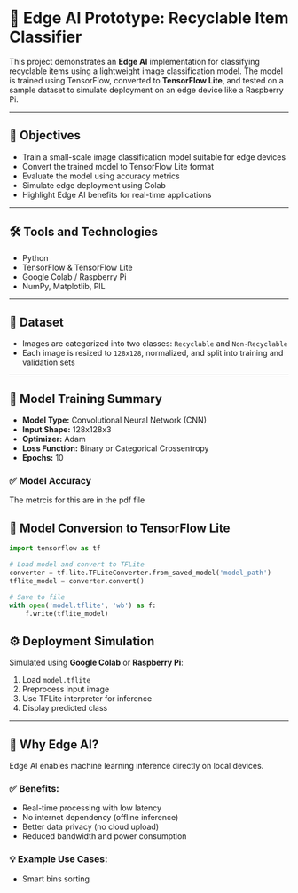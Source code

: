# 🧠 Edge AI Prototype: Recyclable Item Classifier

This project demonstrates an **Edge AI** implementation for classifying recyclable items using a lightweight image classification model. The model is trained using TensorFlow, converted to **TensorFlow Lite**, and tested on a sample dataset to simulate deployment on an edge device like a Raspberry Pi.

---

## 📌 Objectives

- Train a small-scale image classification model suitable for edge devices  
- Convert the trained model to TensorFlow Lite format  
- Evaluate the model using accuracy metrics  
- Simulate edge deployment using Colab 
- Highlight Edge AI benefits for real-time applications

---

## 🛠 Tools and Technologies

- Python  
- TensorFlow & TensorFlow Lite  
- Google Colab / Raspberry Pi  
- NumPy, Matplotlib, PIL  

---

## 📂 Dataset

- Images are categorized into two classes: `Recyclable` and `Non-Recyclable`
- Each image is resized to `128x128`, normalized, and split into training and validation sets

---

## 🧪 Model Training Summary

- **Model Type:** Convolutional Neural Network (CNN)  
- **Input Shape:** 128x128x3  
- **Optimizer:** Adam  
- **Loss Function:** Binary or Categorical Crossentropy  
- **Epochs:** 10

### ✅ Model Accuracy
The metrcis for this are in the pdf file

## 🔄 Model Conversion to TensorFlow Lite

```python
import tensorflow as tf

# Load model and convert to TFLite
converter = tf.lite.TFLiteConverter.from_saved_model('model_path')
tflite_model = converter.convert()

# Save to file
with open('model.tflite', 'wb') as f:
    f.write(tflite_model)

```

## ⚙️ Deployment Simulation

Simulated using **Google Colab** or **Raspberry Pi**:

1. Load `model.tflite`
2. Preprocess input image
3. Use TFLite interpreter for inference
4. Display predicted class

---

## 🚀 Why Edge AI?

Edge AI enables machine learning inference directly on local devices.

### ✅ Benefits:

- Real-time processing with low latency  
- No internet dependency (offline inference)  
- Better data privacy (no cloud upload)  
- Reduced bandwidth and power consumption

### 💡 Example Use Cases:

- Smart bins sorting

